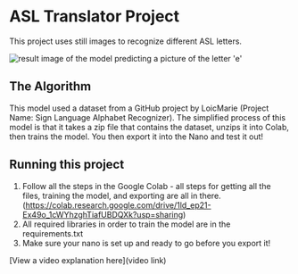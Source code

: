 # ASL Translator Project 

This project uses still images to recognize different ASL letters.

![result image of the model predicting a picture of the letter 'e'](https://imgur.com/H7EIlUD)

## The Algorithm

This model used a dataset from a GitHub project by LoicMarie (Project Name: Sign Language Alphabet Recognizer). The simplified process of this model is that it takes a zip file that contains the dataset, unzips it into Colab, then trains the model. You then export it into the Nano and test it out!

## Running this project

1. Follow all the steps in the Google Colab - all steps for getting all the files, training the model, and exporting are all in there. (https://colab.research.google.com/drive/1ld_ep21-Ex49o_1cWYhzghTiafUBDQXk?usp=sharing)
2. All required libraries in order to train the model are in the requirements.txt 
3. Make sure your nano is set up and ready to go before you export it!

[View a video explanation here](video link)
